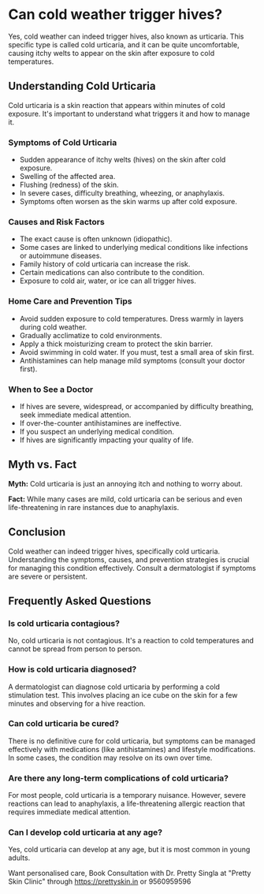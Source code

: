 # Can cold weather trigger hives?

Yes, cold weather can indeed trigger hives, also known as urticaria. This specific type is called cold urticaria, and it can be quite uncomfortable, causing itchy welts to appear on the skin after exposure to cold temperatures.

## Understanding Cold Urticaria

Cold urticaria is a skin reaction that appears within minutes of cold exposure. It's important to understand what triggers it and how to manage it.

### Symptoms of Cold Urticaria

*   Sudden appearance of itchy welts (hives) on the skin after cold exposure.
*   Swelling of the affected area.
*   Flushing (redness) of the skin.
*   In severe cases, difficulty breathing, wheezing, or anaphylaxis.
*   Symptoms often worsen as the skin warms up after cold exposure.

### Causes and Risk Factors

*   The exact cause is often unknown (idiopathic).
*   Some cases are linked to underlying medical conditions like infections or autoimmune diseases.
*   Family history of cold urticaria can increase the risk.
*   Certain medications can also contribute to the condition.
*   Exposure to cold air, water, or ice can all trigger hives.

### Home Care and Prevention Tips

*   Avoid sudden exposure to cold temperatures. Dress warmly in layers during cold weather.
*   Gradually acclimatize to cold environments.
*   Apply a thick moisturizing cream to protect the skin barrier.
*   Avoid swimming in cold water. If you must, test a small area of skin first.
*   Antihistamines can help manage mild symptoms (consult your doctor first).

### When to See a Doctor

*   If hives are severe, widespread, or accompanied by difficulty breathing, seek immediate medical attention.
*   If over-the-counter antihistamines are ineffective.
*   If you suspect an underlying medical condition.
*   If hives are significantly impacting your quality of life.

## Myth vs. Fact

**Myth:** Cold urticaria is just an annoying itch and nothing to worry about.

**Fact:** While many cases are mild, cold urticaria can be serious and even life-threatening in rare instances due to anaphylaxis.

## Conclusion

Cold weather can indeed trigger hives, specifically cold urticaria. Understanding the symptoms, causes, and prevention strategies is crucial for managing this condition effectively. Consult a dermatologist if symptoms are severe or persistent.

## Frequently Asked Questions

### Is cold urticaria contagious?

No, cold urticaria is not contagious. It's a reaction to cold temperatures and cannot be spread from person to person.

### How is cold urticaria diagnosed?

A dermatologist can diagnose cold urticaria by performing a cold stimulation test. This involves placing an ice cube on the skin for a few minutes and observing for a hive reaction.

### Can cold urticaria be cured?

There is no definitive cure for cold urticaria, but symptoms can be managed effectively with medications (like antihistamines) and lifestyle modifications. In some cases, the condition may resolve on its own over time.

### Are there any long-term complications of cold urticaria?

For most people, cold urticaria is a temporary nuisance. However, severe reactions can lead to anaphylaxis, a life-threatening allergic reaction that requires immediate medical attention.

### Can I develop cold urticaria at any age?

Yes, cold urticaria can develop at any age, but it is most common in young adults.

Want personalised care, Book Consultation with Dr. Pretty Singla at "Pretty Skin Clinic" through https://prettyskin.in or 9560959596
